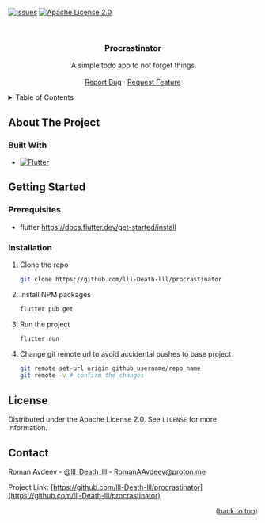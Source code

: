 <a id="readme-top"></a>

<!-- PROJECT SHIELDS -->
[![Issues][issues-shield]][issues-url]
[![Apache License 2.0][license-shield]][license-url]



<!-- PROJECT LOGO -->
<br />
<div align="center">
  <!-- <a href="https://github.com/lll-Death-lll/procrastinator/">
    <img src="images/logo.png" alt="Logo" width="80" height="80">
  </a> -->

  <h3 align="center">Procrastinator</h3>

  <p align="center">
    A simple todo app to not forget things
    <br />
    <br />
    <a href="https://github.com/othneildrew/Best-README-Template/issues/new?labels=bug&template=bug-report---.md">Report Bug</a>
    ·
    <a href="https://github.com/othneildrew/Best-README-Template/issues/new?labels=enhancement&template=feature-request---.md">Request Feature</a>
  </p>
</div>



<!-- TABLE OF CONTENTS -->
<details>
  <summary>Table of Contents</summary>
  <ol>
    <li>
      <a href="#about-the-project">About The Project</a>
      <ul>
        <li><a href="#built-with">Built With</a></li>
      </ul>
    </li>
    <li>
      <a href="#getting-started">Getting Started</a>
      <ul>
        <li><a href="#prerequisites">Prerequisites</a></li>
        <li><a href="#installation">Installation</a></li>
      </ul>
    </li>
    <!-- <li><a href="#usage">Usage</a></li> -->
    <li><a href="#license">License</a></li>
    <li><a href="#contact">Contact</a></li>
    <li><a href="#acknowledgments">Acknowledgments</a></li>
  </ol>
</details>

<!-- ABOUT THE PROJECT -->
## About The Project




### Built With

* [![Flutter][Flutter-shield]][Flutter-url]


<!-- GETTING STARTED -->
## Getting Started

### Prerequisites

* flutter
  https://docs.flutter.dev/get-started/install

### Installation

1. Clone the repo
   ```sh
   git clone https://github.com/lll-Death-lll/procrastinator
   ```
2. Install NPM packages
   ```sh
   flutter pub get
   ```
3. Run the project
   ```sh
   flutter run
   ```
4. Change git remote url to avoid accidental pushes to base project
   ```sh
   git remote set-url origin github_username/repo_name
   git remote -v # confirm the changes
   ```



<!-- USAGE EXAMPLES -->
<!-- ## Usage -->



<!-- LICENSE -->
## License

Distributed under the Apache License 2.0. See `LICENSE` for more information.



<!-- CONTACT -->
## Contact

Roman Avdeev - [@lll_Death_lll](https://t.me/lll_Death_lll) - RomanAAvdeev@proton.me

Project Link: [https://github.com/lll-Death-lll/procrastinator](https://github.com/lll-Death-lll/procrastinator)

<p align="right">(<a href="#readme-top">back to top</a>)</p>



[Flutter-shield]: https://img.shields.io/badge/Flutter-%2302569B.svg?style=for-the-badge&logo=Flutter&logoColor=white
[Flutter-url]: https://flutter.dev/
[issues-shield]: https://img.shields.io/github/issues/lll-Death-lll/procrastinator.svg?style=for-the-badge
[issues-url]: https://github.com/lll-Death-lll/procrastinator/issues
[license-shield]: https://img.shields.io/github/license/lll-Death-lll/procrastinator?style=for-the-badge
[license-url]: https://github.com/lll-Death-lll/procrastinator/blob/main/LICENSE